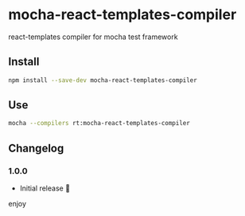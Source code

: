 # mocha-react-templates-compiler
react-templates compiler for mocha test framework

## Install

```sh
npm install --save-dev mocha-react-templates-compiler
```

## Use

```sh
mocha --compilers rt:mocha-react-templates-compiler
```

## Changelog

### 1.0.0

* Initial release :tada:

enjoy
